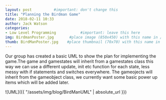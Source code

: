 ```yaml
---
layout: post          #important: don't change this
title: "Planning the Birdman Game"
date: 2018-02-11 10:33
author: Jack Watson
categories:
- Low Level Programming           #important: leave this here
img: BirdmanPoster.jpg       #place image (850x450) with this name in /assets/img/blog/
thumb: BirdManPoster.jpg    #place thumbnail (70x70) with this name in /assets/img/blog/thumbs/
---
```


<!--more-->
Our group has created a basic UML to show the plan for implementing the game.The game and gamestates will inherit from a gamestates class
this way we can use a different update, init etc function for each state, less messy with if statements and switches everywhere. The gameojects
will inherit from the gameobject class, we currently want some basic power up items which will be added later.



![UML]({{ "/assets/img/blog/BirdManUML" | absolute_url }})

